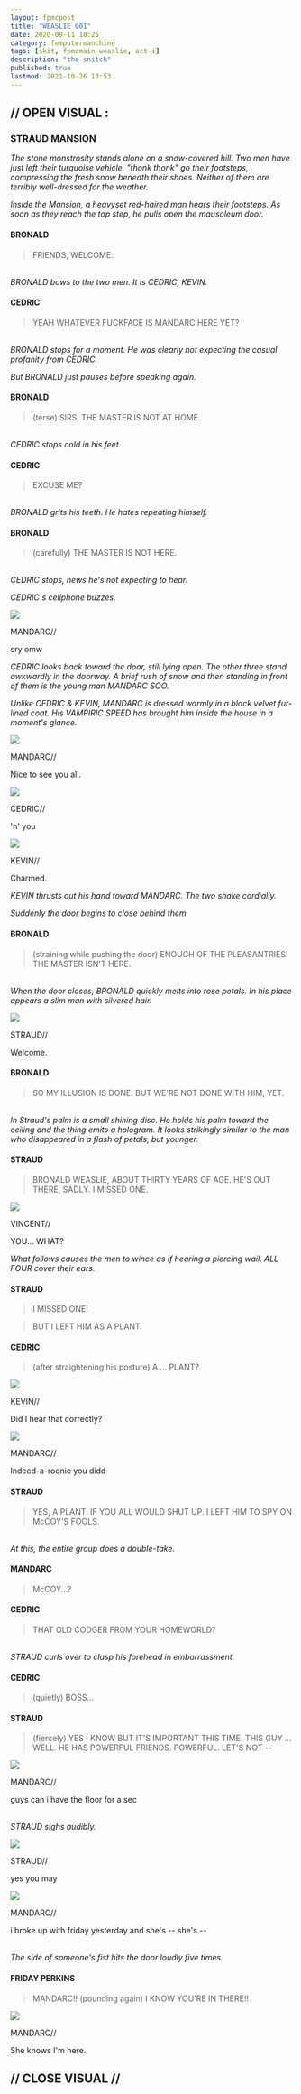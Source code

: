 ```yaml
---
layout: fpmcpost
title: "WEASLIE 001"
date: 2020-09-11 18:25
category: femputermanchine
tags: [skit, fpmcmain-weaslie, act-i]
description: "the snitch"
published: true
lastmod: 2021-10-26 13:53
---
```

[//]: # (  9/11/20  -added)
[//]: # ( 10/15/21  -linkout removed)
[//]: # ( 10/26/21  -formatting update)

## // OPEN VISUAL : ##

### STRAUD MANSION ###

<i>The stone monstrosity stands alone on a snow-covered hill. Two men have just left their turquoise vehicle. "thonk thonk" go their footsteps, compressing the fresh snow beneath their shoes. Neither of them are terribly well-dressed for the weather. </i>

<i>Inside the Mansion, a heavyset red-haired man hears their footsteps. As soon as they reach the top step, he pulls open the mausoleum door. </i>

#### BRONALD ####

> FRIENDS, WELCOME.

<br><I>BRONALD bows to the two men. It is CEDRIC, KEVIN. </i>

#### CEDRIC ####

> YEAH WHATEVER FUCKFACE IS MANDARC HERE YET?

<br><i>BRONALD stops for a moment. He was clearly not expecting the casual profanity from CEDRIC. </i>

<i>But BRONALD just pauses before speaking again. </i>

#### BRONALD ####

> (terse) SIRS, THE MASTER IS NOT AT HOME.

<br><I>CEDRIC stops cold in his feet.</i>

#### CEDRIC ####

> EXCUSE ME?

<br><I>BRONALD grits his teeth. He hates repeating himself.</i>

#### BRONALD ####

> (carefully) THE MASTER IS NOT HERE.

<br><I>CEDRIC stops, news he's not expecting to hear. </i>

<i>CEDRIC's cellphone buzzes. </i>

<div class="chat-box">
<img src="{{ site.url }}/assets/tb/mandarc.jpg" class="chat-portrait" />
<p class="ppl-sez">MANDARC//</p>
<p class="ppl-sez">sry omw</p>
</div>

<i>CEDRIC looks back toward the door, still lying open. The other three stand awkwardly in the doorway. A brief rush of snow and then standing in front of them is the young man MANDARC SOO. </i>

<i>Unlike CEDRIC & KEVIN, MANDARC is dressed warmly in a black velvet fur-lined coat. His VAMPIRIC SPEED has brought him inside the house in a moment's glance. </i>

<div class="chat-box">
<img src="{{ site.url }}/assets/tb/mandarc-joke.jpg" class="chat-portrait" />
<p class="ppl-sez">MANDARC//</p>
<p class="ppl-sez">Nice to see you all.</p>
</div>

<div class="chat-box">
<img src="{{ site.url }}/assets/tb/cedric.jpg" class="chat-portrait" />
<p class="ppl-sez">CEDRIC//</p>
<p class="ppl-sez">'n' you</p>
</div>

<div class="chat-box">
<img src="{{ site.url }}/assets/tb/kevin-thinks.jpg" class="chat-portrait" />
<p class="ppl-sez">KEVIN//</p>
<p class="ppl-sez">Charmed.</p>
</div>

<i>KEVIN thrusts out his hand toward MANDARC. The two shake cordially. </i>

<i>Suddenly the door begins to close behind them. </i>

#### BRONALD ####

> (straining while pushing the door) ENOUGH OF THE PLEASANTRIES! THE MASTER ISN'T HERE.

<br><i>When the door closes, BRONALD quickly melts into rose petals. In his place appears a slim man with silvered hair.</i>

<div class="chat-box">
<img src="{{ site.url }}/assets/tb/straud-happy.jpg" class="chat-portrait" />
<p class="ppl-sez">STRAUD//</p>
<p class="ppl-sez">Welcome.</p>
</div>

#### BRONALD ####

> SO MY ILLUSION IS DONE. BUT WE'RE NOT DONE WITH HIM, YET.

<br><I>In Straud's palm is a small shining disc. He holds his palm toward the ceiling and the thing emits a hologram. It looks strikingly similar to the man who disappeared in a flash of petals, but younger.</i>

#### STRAUD ####

> BRONALD WEASLIE, ABOUT THIRTY YEARS OF AGE. HE'S OUT THERE, SADLY. I MISSED ONE.

<div class="chat-box">
<img src="{{ site.url }}/assets/tb/kevcropped.jpg" class="chat-portrait" />
<p class="ppl-sez">VINCENT//</p>
<p class="ppl-sez">YOU... WHAT?</p>
</div>

<I>What follows causes the men to wince as if hearing a piercing wail. ALL FOUR cover their ears.</i>

#### STRAUD ####

> I MISSED ONE!

> BUT I LEFT HIM AS A PLANT.

#### CEDRIC ####

> (after straightening his posture) A ... PLANT?

<div class="chat-box">
<img src="{{ site.url }}/assets/tb/kevin-thinks.jpg" class="chat-portrait" />
<p class="ppl-sez">KEVIN//</p>
<p class="ppl-sez">Did I hear that correctly? </p>
</div>

<div class="chat-box">
<img src="{{ site.url }}/assets/tb/mandarc-insp-snow.jpg" class="chat-portrait" />
<p class="ppl-sez">MANDARC//</p>
<p class="ppl-sez">Indeed-a-roonie you didd</p>
</div>

#### STRAUD ####

> YES, A PLANT. IF YOU ALL WOULD SHUT UP. I LEFT HIM TO SPY ON McCOY'S FOOLS.

<br><I>At this, the entire group does a double-take.</i>

#### MANDARC ####

> McCOY...?

#### CEDRIC ####

> THAT OLD CODGER FROM YOUR HOMEWORLD?

<br><i>STRAUD curls over to clasp his forehead in embarrassment.</i>

#### CEDRIC ####

> (quietly) BOSS...

#### STRAUD ####

> (fiercely) YES I KNOW BUT IT'S IMPORTANT THIS TIME. THIS GUY ... WELL. HE HAS POWERFUL FRIENDS. POWERFUL. LET'S NOT --

<div class="chat-box">
<img src="{{ site.url }}/assets/tb/mandarc-happytb.jpg" class="chat-portrait" />
<p class="ppl-sez">MANDARC//</p>
<p class="ppl-sez">guys can i have the floor for a sec</p>
</div>

<br><i>STRAUD sighs audibly.</i>

<div class="chat-box">
<img src="{{ site.url }}/assets/tb/straud-bored.jpg" class="chat-portrait" />
<p class="ppl-sez">STRAUD//</p>
<p class="ppl-sez">yes you may</p>
</div>

<div class="chat-box">
<img src="{{ site.url }}/assets/tb/mandarc1.jpg" class="chat-portrait" />
<p class="ppl-sez">MANDARC//</p>
<p class="ppl-sez">i broke up with friday yesterday and she's -- she's --</p>
</div>

<br><i>The side of someone's fist hits the door loudly five times.</i>

#### FRIDAY PERKINS ####

> MANDARC!! (pounding again) I KNOW YOU'RE IN THERE!! 

<div class="chat-box">
<img src="{{ site.url }}/assets/tb/mandarc1.jpg" class="chat-portrait" />
<p class="ppl-sez">MANDARC//</p>
<p class="ppl-sez">She knows I'm here.</p>
</div>

## // CLOSE VISUAL // ##


